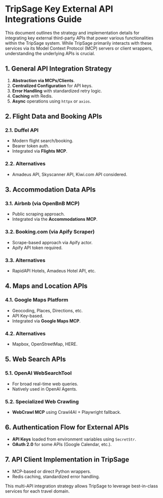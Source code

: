 # TripSage Key External API Integrations Guide

This document outlines the strategy and implementation details for integrating key external third-party APIs that power various functionalities within the TripSage system. While TripSage primarily interacts with these services via its Model Context Protocol (MCP) servers or client wrappers, understanding the underlying APIs is crucial.

## 1. General API Integration Strategy

1. **Abstraction via MCPs/Clients**.
2. **Centralized Configuration** for API keys.
3. **Error Handling** with standardized retry logic.
4. **Caching** with Redis.
5. **Async** operations using `httpx` or `axios`.

## 2. Flight Data and Booking APIs

### 2.1. Duffel API

- Modern flight search/booking.
- Bearer token auth.
- Integrated via **Flights MCP**.

### 2.2. Alternatives

- Amadeus API, Skyscanner API, Kiwi.com API considered.

## 3. Accommodation Data APIs

### 3.1. Airbnb (via OpenBnB MCP)

- Public scraping approach.
- Integrated via the **Accommodations MCP**.

### 3.2. Booking.com (via Apify Scraper)

- Scrape-based approach via Apify actor.
- Apify API token required.

### 3.3. Alternatives

- RapidAPI Hotels, Amadeus Hotel API, etc.

## 4. Maps and Location APIs

### 4.1. Google Maps Platform

- Geocoding, Places, Directions, etc.
- API Key-based.
- Integrated via **Google Maps MCP**.

### 4.2. Alternatives

- Mapbox, OpenStreetMap, HERE.

## 5. Web Search APIs

### 5.1. OpenAI WebSearchTool

- For broad real-time web queries.
- Natively used in OpenAI Agents.

### 5.2. Specialized Web Crawling

- **WebCrawl MCP** using Crawl4AI + Playwright fallback.

## 6. Authentication Flow for External APIs

- **API Keys** loaded from environment variables using `SecretStr`.
- **OAuth 2.0** for some APIs (Google Calendar, etc.).

## 7. API Client Implementation in TripSage

- MCP-based or direct Python wrappers.
- Redis caching, standardized error handling.

This multi-API integration strategy allows TripSage to leverage best-in-class services for each travel domain.
